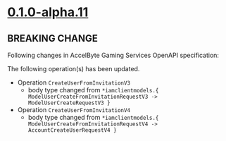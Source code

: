 # [0.1.0-alpha.11]

## BREAKING CHANGE

Following changes in AccelByte Gaming Services OpenAPI specification:

The following operation(s) has been updated.

- Operation `CreateUserFromInvitationV3`
    - body type changed from `*iamclientmodels.{ ModelUserCreateFromInvitationRequestV3 -> ModelUserCreateRequestV3 }`
- Operation `CreateUserFromInvitationV4`
    - body type changed from `*iamclientmodels.{ ModelUserCreateFromInvitationRequestV4 -> AccountCreateUserRequestV4 }`

[0.1.0-alpha.11]: https://github.com/AccelByte/accelbyte-go-modular-sdk/compare/iam-sdk/0.1.0-alpha.10..0.1.0-alpha.11